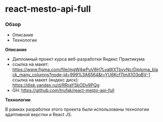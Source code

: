 # react-mesto-api-full
### Обзор

* Описание
* Технологии

**Описание**

* Дипломный проект курса веб-разработки Яндекс Практикума
* ссылка на макет: https://www.figma.com/file/mgW4wPuV8H7LvaWXTbvvNc/Diploma_black_many_columns?node-id=999%3A6564&t=YU6Kcf7lmX1O3pBV-1
ссылка на макет (яндекс диск): https://disk.yandex.ru/d/RRraYSkODv9PQg
* GH: https://github.com/trufak/react-mesto-api-full

**Технологии**

В рамках разработки этого проекта были использованы технологии адаптивной верстки и React JS.
